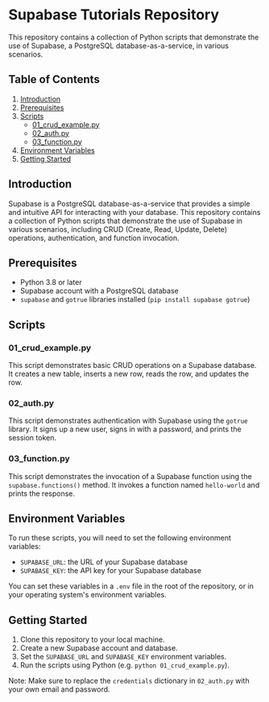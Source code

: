 **Supabase Tutorials Repository**
=====================================

This repository contains a collection of Python scripts that demonstrate the use of Supabase, a PostgreSQL database-as-a-service, in various scenarios.

**Table of Contents**
-----------------

1. [Introduction](#introduction)
2. [Prerequisites](#prerequisites)
3. [Scripts](#scripts)
	* [01_crud_example.py](#01_crud_examplepy)
	* [02_auth.py](#02_authpy)
	* [03_function.py](#03_functionpy)
4. [Environment Variables](#environment-variables)
5. [Getting Started](#getting-started)

**Introduction**
---------------

Supabase is a PostgreSQL database-as-a-service that provides a simple and intuitive API for interacting with your database. This repository contains a collection of Python scripts that demonstrate the use of Supabase in various scenarios, including CRUD (Create, Read, Update, Delete) operations, authentication, and function invocation.

**Prerequisites**
----------------

* Python 3.8 or later
* Supabase account with a PostgreSQL database
* `supabase` and `gotrue` libraries installed (`pip install supabase gotrue`)

**Scripts**
------------

### 01_crud_example.py

This script demonstrates basic CRUD operations on a Supabase database. It creates a new table, inserts a new row, reads the row, and updates the row.

### 02_auth.py

This script demonstrates authentication with Supabase using the `gotrue` library. It signs up a new user, signs in with a password, and prints the session token.

### 03_function.py

This script demonstrates the invocation of a Supabase function using the `supabase.functions()` method. It invokes a function named `hello-world` and prints the response.

**Environment Variables**
-------------------------

To run these scripts, you will need to set the following environment variables:

* `SUPABASE_URL`: the URL of your Supabase database
* `SUPABASE_KEY`: the API key for your Supabase database

You can set these variables in a `.env` file in the root of the repository, or in your operating system's environment variables.

**Getting Started**
-------------------

1. Clone this repository to your local machine.
2. Create a new Supabase account and database.
3. Set the `SUPABASE_URL` and `SUPABASE_KEY` environment variables.
4. Run the scripts using Python (e.g. `python 01_crud_example.py`).

Note: Make sure to replace the `credentials` dictionary in `02_auth.py` with your own email and password.